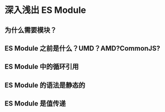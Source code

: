 # 深入浅出 ES Module

## 为什么需要模块？



## ES Module 之前是什么？UMD？AMD?CommonJS?



## ES Module 中的循环引用



## ES Module 的语法是静态的



## ES Module 是值传递

